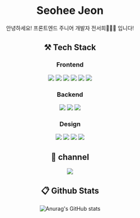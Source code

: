 <div align="center">
<h1>Seohee Jeon</h1>
안녕하세요! 프론트엔드 주니어 개발자 전서희👩🏻‍💻 입니다!

## ⚒️ Tech Stack
### Frontend
<img src="https://img.shields.io/badge/HTML-E34F26?style=flat-square&logo=HTML5&logoColor=white"/> <img src="https://img.shields.io/badge/CSS-1572B6?style=flat-square&logo=CSS3&logoColor=white"/> <img src="https://img.shields.io/badge/TailWindCSS-blue?style=flat-square&logo=TailWindCSS&logoColor=white"/> <img src="https://img.shields.io/badge/Sass-hotpink?style=flat-square&logo=Sass&logoColor=white"/> <img src="https://img.shields.io/badge/JavaScript-F4DE50?style=flat-square&logo=JavaScript&logoColor=white"/> <img src="https://img.shields.io/badge/React-61DAFB?style=flat-square&logo=React&logoColor=white"/>
<br>

### Backend
<img src="https://img.shields.io/badge/Python-F9D662?style=flat-square&logo=Python&logoColor=white"/> <img src="https://img.shields.io/badge/MySQL-235B80?style=flat-square&logo=MySQL&logoColor=white"/> <img src="https://img.shields.io/badge/Django-1E3D2F?style=flat-square&logo=Django&logoColor=white"/> 

### Design
<img src="https://img.shields.io/badge/Figma-ff69b4?style=flat-square&logo=Figma&logoColor=white"/> <img src="https://img.shields.io/badge/Sketch-F7D454?style=flat-square&logo=Sketch&logoColor=white"/> <img src="https://img.shields.io/badge/ProtoPie-EC635B?style=flat-square&logo=ProtoPie&logoColor=white"/> <img src="https://img.shields.io/badge/Adobe Photoshop-blue?style=flat-square&logo=Adobe Photoshop&logoColor=white"/>

## 📲 channel
<a href="https://velog.io/@jeon0768" target="_blank"><img src="https://img.shields.io/badge/velog-54B489?style=flat-square&logo=velog&logoColor=white"/></a>

## 📋 Github Stats
![Anurag's GitHub stats](https://github-readme-stats.vercel.app/api?username=SeoHee3478&show_icons=true&theme=radical)

</div>

<!--
**SeoHee3478/SeoHee3478** is a ✨ _special_ ✨ repository because its `README.md` (this file) appears on your GitHub profile.

Here are some ideas to get you started:

- 🔭 I’m currently working on ...
- 🌱 I’m currently learning ...
- 👯 I’m looking to collaborate on ...
- 🤔 I’m looking for help with ...
- 💬 Ask me about ...
- 📫 How to reach me: ...
- 😄 Pronouns: ...
- ⚡ Fun fact: ...
-->
